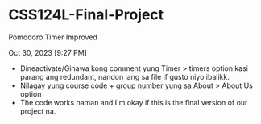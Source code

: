 # CSS124L-Final-Project
Pomodoro Timer Improved

Oct 30, 2023 [9:27 PM]
- Dineactivate/Ginawa kong comment yung Timer > timers option kasi parang ang redundant, nandon lang sa file if gusto niyo ibalikk.
- Nilagay yung course code + group number yung sa About > About Us option
- The code works naman and I'm okay if this is the final version of our project na.
